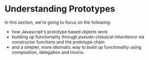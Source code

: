 # Understanding Prototypes

In this section, we're going to focus on the following:

* how Javascript's prototype based objects work
* building up functionality through _pseudo-classical inheritance_ via constructor functions and the prototype chain
* and a simpler, more idiomatic way to build up functionality using composition, delegation and mixins.

